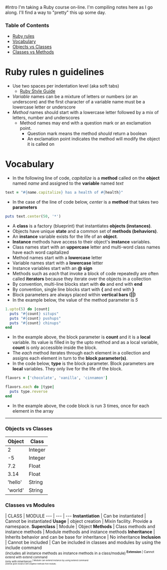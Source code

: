 #Intro
 I'm taking a Ruby course on-line.  I'm compiling notes here as I go along.  I'll find a way to "pretty" this up some day.

### Table of Contents
* [Ruby rules](#ruby-rules-n-guidelines)
* [Vocabulary](#vocabulary)
* [Objects vs Classes](#objects-vs-classes)
* [Classes vs Methods](#classes-vs-methods)

# Ruby rules n guidelines
* Use two spaces per indentation level (aka soft tabs)
    * [Ruby Style Guide](https://github.com/bbatsov/ruby-style-guide)
* _Variable_ names can be a mixture of letters or numbers (or an underscore) and the first character of a variable name 
must be a lowercase letter or underscore
* _Method_ names should start with a lowercase letter followed by a mix of letters, number and underscores    
  * Method names may end with a question mark or an exclamation point.    
     * Question mark means the method _should_ return a boolean       
     * An exclamation point indicates the method will modify the object it is called on

# Vocabulary
* In the following line of code, _capitalize_ is a **method** called on the **object** named _name_ and assigned to
the **variable** named _text_    
```ruby 
text = "#{name.capitalize} has a health of #{health}"
```
* In the case of the line of code below, _center_ is a **method** that takes two **parameters**    
```ruby 
puts text.center(50, '*')
```
* A **class** is a factory (blueprint) that instantiates **objects (instances)**. 
* Objects have unique **state** and a common set of **methods (behaviors)**.
* An **instance** variable exists for the life of an **object**.
* **Instance** methods have access to their object's **instance** variables.
* Class names start with an **uppercase** letter and multi-word class names have each word capitalized 
* Method names start with a **lowercase** letter    
* Variable names start with a **lowercase** letter    
* Instance variables start with an **@ sign**
* Methods such as _each_ that invoke a block of code repeatedly are often called **iterators** because they iterate over the objects in a collection
* By convention, multi-line blocks start with **do** and end with **end**
* By convention, single line blocks start with **{** and end with **}**
* Block parameters are always placed within **vertical bars (||)**
* In the example below, the value of the method parameter is *5*
```ruby
1.upto(5) do |count|
  puts "#{count} situps"
  puts "#{count} pushups"
  puts "#{count} chinups"
end
```
* In the example above, the block parameter is **count** and it is a **local** variable. Its value is filled in by the upto method and as a local variable, **count** is only accessible inside the block.
* The _each_ method iterates through each element in a collection and assigns each element in turn to the **block parameter(s)**.
* In the code below, **type** is the block parameter. Block parameters are **local** variables. They only live for the life of the block.
```ruby
flavors = ['chocolate', 'vanilla', 'cinnamon']

flavors.each do |type|
  puts type.reverse
end
```
* In the example above, the code block is run 3 times, once for each element in the array

---
### Objects vs Classes
Object  | Class
 ---    |  ---
 2      | Integer
 -5     | Integer
 7.2    | Float
 3.14   | Float
 'hello'| String
 'world'| String

### Classes vs Modules
 | CLASS | MODULE 
 --- | --- | ---
 **Instantiation** | Can be instantiated | Cannot be instantiated
 **Usage** | object creation | Mixin facility. Provide a namespace.
 **Superclass** | Module | Object
 **Methods** | Class methods and instance methods | Module methods and instance methods
 **Inheritance** | Inherits behavior and can be base for inheritance | No inheritance
 **Inclusion** | Cannot be included | Can be included in classes and modules by using the include command <br/> <sup>(includes all instance methods as instance methods in a class/module)<sup>
 **Extension** | Cannot extend with extend command <br/> <sup>(only with inheritance)<sup> | Module can extend instance by using extend command <br/> <sup>(extends given instance with singleton methods from module)<sup>
  
